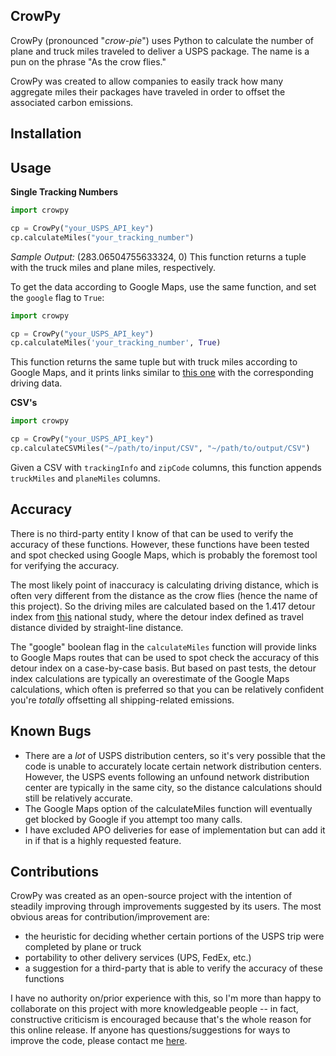 ## CrowPy
CrowPy (pronounced "*crow-pie*") uses Python to calculate the number of plane and truck miles traveled to deliver a USPS package. The name is a pun on the phrase "As the crow flies."

CrowPy was created to allow companies to easily track how many aggregate miles their packages have traveled in order to offset the associated carbon emissions. 

## Installation

## Usage
**Single Tracking Numbers**
```python
import crowpy

cp = CrowPy("your_USPS_API_key")
cp.calculateMiles("your_tracking_number")
```
*Sample Output:* (283.06504755633324, 0)
This function returns a tuple with the truck miles and plane miles, respectively. 

To get the data according to Google Maps, use the same function, and set the `google` flag to `True`:
```python
import crowpy

cp = CrowPy("your_USPS_API_key")
cp.calculateMiles('your_tracking_number', True)
```
This function returns the same tuple but with truck miles according to Google Maps, and it prints links similar to [this one](https://www.google.com/maps/dir/+34.1341,-118.3215/+33.9850,-118.4695/+33.8121,-117.9190/) with the corresponding driving data.

**CSV's**
```python
import crowpy

cp = CrowPy("your_USPS_API_key")
cp.calculateCSVMiles("~/path/to/input/CSV", "~/path/to/output/CSV")
```
Given a CSV with `trackingInfo` and `zipCode` columns, this function appends `truckMiles` and `planeMiles` columns. 

## Accuracy
There is no third-party entity I know of that can be used to verify the accuracy of these functions. However, these functions have been tested and spot checked using Google Maps, which is probably the foremost tool for verifying the accuracy.

The most likely point of inaccuracy is calculating driving distance, which is often very different from the distance as the crow flies (hence the name of this project). So the driving miles are calculated based on the 1.417 detour index from [this](https://www.ncbi.nlm.nih.gov/pmc/articles/PMC3835347/) national study, where the detour index defined as travel distance divided by straight-line distance. 

The "google" boolean flag in the `calculateMiles` function will provide links to Google Maps routes that can be used to spot check the accuracy of this detour index on a case-by-case basis. But based on past tests, the detour index calculations are typically an overestimate of the Google Maps calculations, which often is preferred so that you can be relatively confident you're *totally* offsetting all shipping-related emissions.

## Known Bugs
* There are a *lot* of USPS distribution centers, so it's very possible that the code is unable to accurately locate certain network distribution centers. However, the USPS events following an unfound network distribution center are typically in the same city, so the distance calculations should still be relatively accurate.
* The Google Maps option of the calculateMiles function will eventually get blocked by Google if you attempt too many calls.
* I have excluded APO deliveries for ease of implementation but can add it in if that is a highly requested feature.

## Contributions
CrowPy was created as an open-source project with the intention of steadily improving through improvements suggested by its users. The most obvious areas for contribution/improvement are: 
* the heuristic for deciding whether certain portions of the USPS trip were completed by plane or truck
* portability to other delivery services (UPS, FedEx, etc.)
* a suggestion for a third-party that is able to verify the accuracy of these functions

I have no authority on/prior experience with this, so I'm more than happy to collaborate on this project with more knowledgeable people -- in fact, constructive criticism is encouraged because that's the whole reason for this online release. If anyone has questions/suggestions for ways to improve the code, please contact me [here](https://jcapili.wixsite.com/jasoncapili/contact).